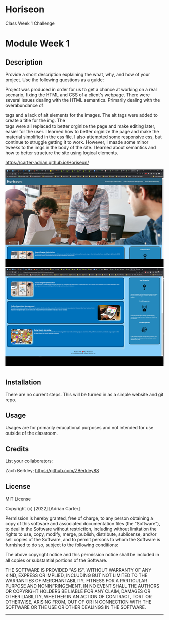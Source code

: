 # Horiseon
Class Week 1 Challenge
# Module Week 1

## Description

Provide a short description explaining the what, why, and how of your project. Use the following questions as a guide:

Project was produced in order for us to get a chance at working on a real scenario, fixing the HTML and CSS of a client's webpage.
There were several issues dealing with the HTML semantics. Primarily dealing with the overabundance of <div> tags and a lack of alt elements for the images. The alt tags were added to create
a title for the img. The <div> tags were all replaced to better orginize the page and make editing later, easier for the user. I learned how to better orginize the page and make the material simplified in the css file. I also attempted some responsive css, but continue to struggle getting it to work. However, I maade some minor tweeks to the imgs in the body of the site.
I learned about semantics and how to better structure the site using logical elements.

https://carter-adrian.github.io/Horiseon/

![alt](assets/images/screenshot_1.png)
![alt](assets/images/screenshot_2.png)

## Installation

There are no current steps. This will be turned in as a simple website and git repo.

## Usage

Usages are for primarily educational purposes and not intended for use outside of the classroom.

## Credits

List your collaborators:

Zach Berkley; https://github.com/ZBerkley88


## License

MIT License

Copyright (c) [2022] [Adrian Carter]

Permission is hereby granted, free of charge, to any person obtaining a copy
of this software and associated documentation files (the "Software"), to deal
in the Software without restriction, including without limitation the rights
to use, copy, modify, merge, publish, distribute, sublicense, and/or sell
copies of the Software, and to permit persons to whom the Software is
furnished to do so, subject to the following conditions:

The above copyright notice and this permission notice shall be included in all
copies or substantial portions of the Software.

THE SOFTWARE IS PROVIDED "AS IS", WITHOUT WARRANTY OF ANY KIND, EXPRESS OR
IMPLIED, INCLUDING BUT NOT LIMITED TO THE WARRANTIES OF MERCHANTABILITY,
FITNESS FOR A PARTICULAR PURPOSE AND NONINFRINGEMENT. IN NO EVENT SHALL THE
AUTHORS OR COPYRIGHT HOLDERS BE LIABLE FOR ANY CLAIM, DAMAGES OR OTHER
LIABILITY, WHETHER IN AN ACTION OF CONTRACT, TORT OR OTHERWISE, ARISING FROM,
OUT OF OR IN CONNECTION WITH THE SOFTWARE OR THE USE OR OTHER DEALINGS IN THE
SOFTWARE.

---
